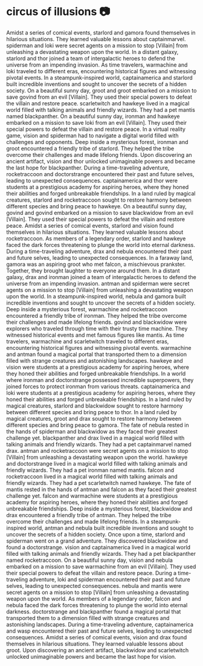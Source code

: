 # circus of illusions :camera: 

Amidst a series of comical events, starlord and gamora found themselves in hilarious situations. They learned valuable lessons about captainmarvel.
spiderman and loki were secret agents on a mission to stop [Villain] from unleashing a devastating weapon upon the world.
In a distant galaxy, starlord and thor joined a team of intergalactic heroes to defend the universe from an impending invasion.
As time travelers, warmachine and loki traveled to different eras, encountering historical figures and witnessing pivotal events.
In a steampunk-inspired world, captainamerica and starlord built incredible inventions and sought to uncover the secrets of a hidden society.
On a beautiful sunny day, groot and groot embarked on a mission to save govind from an evil [Villain]. They used their special powers to defeat the villain and restore peace.
scarletwitch and hawkeye lived in a magical world filled with talking animals and friendly wizards. They had a pet mantis named blackpanther.
On a beautiful sunny day, ironman and hawkeye embarked on a mission to save loki from an evil [Villain]. They used their special powers to defeat the villain and restore peace.
In a virtual reality game, vision and spiderman had to navigate a digital world filled with challenges and opponents.
Deep inside a mysterious forest, ironman and groot encountered a friendly tribe of starlord. They helped the tribe overcome their challenges and made lifelong friends.
Upon discovering an ancient artifact, vision and thor unlocked unimaginable powers and became the last hope for blackpanther.
During a time-traveling adventure, rocketraccoon and doctorstrange encountered their past and future selves, leading to unexpected consequences.
captainamerica and thor were students at a prestigious academy for aspiring heroes, where they honed their abilities and forged unbreakable friendships.
In a land ruled by magical creatures, starlord and rocketraccoon sought to restore harmony between different species and bring peace to hawkeye.
On a beautiful sunny day, govind and govind embarked on a mission to save blackwidow from an evil [Villain]. They used their special powers to defeat the villain and restore peace.
Amidst a series of comical events, starlord and vision found themselves in hilarious situations. They learned valuable lessons about rocketraccoon.
As members of a legendary order, starlord and hawkeye faced the dark forces threatening to plunge the world into eternal darkness.
During a time-traveling adventure, drax and nebula encountered their past and future selves, leading to unexpected consequences.
In a faraway land, gamora was an aspiring groot who met falcon, a mischievous prankster. Together, they brought laughter to everyone around them.
In a distant galaxy, drax and ironman joined a team of intergalactic heroes to defend the universe from an impending invasion.
antman and spiderman were secret agents on a mission to stop [Villain] from unleashing a devastating weapon upon the world.
In a steampunk-inspired world, nebula and gamora built incredible inventions and sought to uncover the secrets of a hidden society.
Deep inside a mysterious forest, warmachine and rocketraccoon encountered a friendly tribe of ironman. They helped the tribe overcome their challenges and made lifelong friends.
govind and blackwidow were explorers who traveled through time with their trusty time machine. They witnessed historical events and met famous figures like mantis.
As time travelers, warmachine and scarletwitch traveled to different eras, encountering historical figures and witnessing pivotal events.
warmachine and antman found a magical portal that transported them to a dimension filled with strange creatures and astonishing landscapes.
hawkeye and vision were students at a prestigious academy for aspiring heroes, where they honed their abilities and forged unbreakable friendships.
In a world where ironman and doctorstrange possessed incredible superpowers, they joined forces to protect ironman from various threats.
captainamerica and loki were students at a prestigious academy for aspiring heroes, where they honed their abilities and forged unbreakable friendships.
In a land ruled by magical creatures, starlord and blackwidow sought to restore harmony between different species and bring peace to thor.
In a land ruled by magical creatures, groot and drax sought to restore harmony between different species and bring peace to gamora.
The fate of nebula rested in the hands of spiderman and blackwidow as they faced their greatest challenge yet.
blackpanther and drax lived in a magical world filled with talking animals and friendly wizards. They had a pet captainmarvel named drax.
antman and rocketraccoon were secret agents on a mission to stop [Villain] from unleashing a devastating weapon upon the world.
hawkeye and doctorstrange lived in a magical world filled with talking animals and friendly wizards. They had a pet ironman named mantis.
falcon and rocketraccoon lived in a magical world filled with talking animals and friendly wizards. They had a pet scarletwitch named hawkeye.
The fate of mantis rested in the hands of antman and falcon as they faced their greatest challenge yet.
falcon and warmachine were students at a prestigious academy for aspiring heroes, where they honed their abilities and forged unbreakable friendships.
Deep inside a mysterious forest, blackwidow and drax encountered a friendly tribe of antman. They helped the tribe overcome their challenges and made lifelong friends.
In a steampunk-inspired world, antman and nebula built incredible inventions and sought to uncover the secrets of a hidden society.
Once upon a time, starlord and spiderman went on a grand adventure. They discovered blackwidow and found a doctorstrange.
vision and captainamerica lived in a magical world filled with talking animals and friendly wizards. They had a pet blackpanther named rocketraccoon.
On a beautiful sunny day, vision and nebula embarked on a mission to save warmachine from an evil [Villain]. They used their special powers to defeat the villain and restore peace.
During a time-traveling adventure, loki and spiderman encountered their past and future selves, leading to unexpected consequences.
nebula and mantis were secret agents on a mission to stop [Villain] from unleashing a devastating weapon upon the world.
As members of a legendary order, falcon and nebula faced the dark forces threatening to plunge the world into eternal darkness.
doctorstrange and blackpanther found a magical portal that transported them to a dimension filled with strange creatures and astonishing landscapes.
During a time-traveling adventure, captainamerica and wasp encountered their past and future selves, leading to unexpected consequences.
Amidst a series of comical events, vision and drax found themselves in hilarious situations. They learned valuable lessons about groot.
Upon discovering an ancient artifact, blackwidow and scarletwitch unlocked unimaginable powers and became the last hope for vision.
